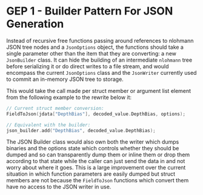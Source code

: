 # GEP 1 - Builder Pattern For JSON Generation

Instead of recursive free functions passing around references to nlohmann JSON tree nodes and a `JsonOptions` object, the functions should take a single parameter other than the item that they are converting: a new `JsonBuilder` class.
It can hide the building of an intermediate `nlohmann` tree before serializing it or do direct writes to a file stream, and would encompass the current `JsonOptions` class and the `JsonWriter` currently used to commit an in-memory JSON tree to storage.

This would take the call made per struct member or argument list element from the following example to the rewrite below it:

```cpp
// Current struct member conversion:
FieldToJson(jdata["DepthBias"], decoded_value.DepthBias, options);

// Equivalent with the builder:
json_builder.add("DepthBias", decoded_value.DepthBias);

```

The JSON Builder class would also own both the writer which dumps binaries and the options state which controls whether they should be dumped and so can transparently dump them or inline them or drop them according to that state while the caller can just send the data in and not worry about where it goes.
This is a large improvement over the current situation in which function parameters are easily dumped but struct members are not because the `FieldToJson` functions which convert them have no access to the JSON writer in use.
